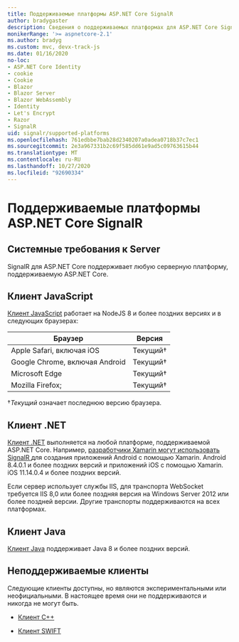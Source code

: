 ```yaml
---
title: Поддерживаемые платформы ASP.NET Core SignalR
author: bradygaster
description: Сведения о поддерживаемых платформах для ASP.NET Core SignalR.
monikerRange: '>= aspnetcore-2.1'
ms.author: bradyg
ms.custom: mvc, devx-track-js
ms.date: 01/16/2020
no-loc:
- ASP.NET Core Identity
- cookie
- Cookie
- Blazor
- Blazor Server
- Blazor WebAssembly
- Identity
- Let's Encrypt
- Razor
- SignalR
uid: signalr/supported-platforms
ms.openlocfilehash: 761edbbe7bab28d2340207a0adea0718b37c7ec1
ms.sourcegitcommit: 2e3a967331b2c69f585dd61e9ad5c09763615b44
ms.translationtype: MT
ms.contentlocale: ru-RU
ms.lasthandoff: 10/27/2020
ms.locfileid: "92690334"
---
```

# <a name="aspnet-core-no-locsignalr-supported-platforms"></a>Поддерживаемые платформы ASP.NET Core SignalR

## <a name="server-system-requirements"></a>Системные требования к  Server

SignalR для ASP.NET Core поддерживает любую серверную платформу, поддерживаемую ASP.NET Core.

## <a name="javascript-client"></a>Клиент JavaScript

[Клиент JavaScript](xref:signalr/javascript-client) работает на NodeJS 8 и более поздних версиях и в следующих браузерах:

| Браузер                          | Версия         |
| -------------------------------- | --------------- |
| Apple Safari, включая iOS      | Текущий&dagger; |
| Google Chrome, включая Android | Текущий&dagger; |
| Microsoft Edge                   | Текущий&dagger; |
| Mozilla Firefox;                  | Текущий&dagger; |

&dagger;*Текущий* означает последнюю версию браузера.

## <a name="net-client"></a>Клиент .NET

[Клиент .NET](xref:signalr/dotnet-client) выполняется на любой платформе, поддерживаемой ASP.NET Core. Например, [разработчики Xamarin могут использовать SignalR ](https://github.com/aspnet/Announcements/issues/305) для создания приложений Android с помощью Xamarin. Android 8.4.0.1 и более поздних версий и приложений iOS с помощью Xamarin. iOS 11.14.0.4 и более поздних версий.

Если сервер использует службы IIS, для транспорта WebSocket требуется IIS 8,0 или более поздняя версия на Windows Server 2012 или более поздней версии. Другие транспорты поддерживаются на всех платформах.

## <a name="java-client"></a>Клиент Java

[Клиент Java](xref:signalr/java-client) поддерживает Java 8 и более поздних версий.

## <a name="unsupported-clients"></a>Неподдерживаемые клиенты

Следующие клиенты доступны, но являются экспериментальными или неофициальными. В настоящее время они не поддерживаются и никогда не могут быть.

* [Клиент C++](https://github.com/aspnet/SignalR-Client-Cpp)

* [Клиент SWIFT](https://github.com/moozzyk/SignalR-Client-Swift)
